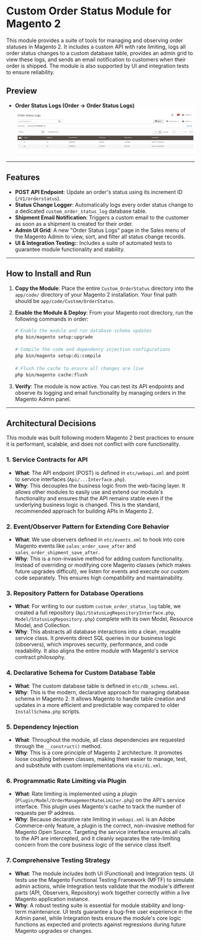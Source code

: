 # Custom Order Status Module for Magento 2
This module provides a suite of tools for managing and observing order statuses in Magento 2. It includes a custom API with rate limiting, logs all order status changes to a custom database table, provides an admin grid to view these logs, and sends an email notification to customers when their order is shipped. The module is also supported by UI and integration tests to ensure reliability.

## Preview
- **Order Status Logs (Order -> Order Status Logs)**
![Order Status Logs](readme-images/orderstatuslog.png?raw=true "Order Status Logs")
-----

## Features

  * **POST API Endpoint**: Update an order's status using its increment ID (`/V1/orderstatus`).
  * **Status Change Logger**: Automatically logs every order status change to a dedicated `custom_order_status_log` database table.
  * **Shipment Email Notification**: Triggers a custom email to the customer as soon as a shipment is created for their order.
  * **Admin UI Grid**: A new "Order Status Logs" page in the Sales menu of the Magento Admin to view, sort, and filter all status change records.
  * **UI & Integration Testing:**: Includes a suite of automated tests to guarantee module functionality and stability.

-----

## How to Install and Run

1.  **Copy the Module**: Place the entire `Custom_OrderStatus` directory into the `app/code/` directory of your Magento 2 installation. Your final path should be `app/code/Custom/OrderStatus`.

2.  **Enable the Module & Deploy**: From your Magento root directory, run the following commands in order:

    ```bash
    # Enable the module and run database schema updates
    php bin/magento setup:upgrade

    # Compile the code and dependency injection configurations
    php bin/magento setup:di:compile

    # Flush the cache to ensure all changes are live
    php bin/magento cache:flush
    ```

3.  **Verify**: The module is now active. You can test its API endpoints and observe its logging and email functionality by managing orders in the Magento Admin panel.

-----

## Architectural Decisions

This module was built following modern Magento 2 best practices to ensure it is performant, scalable, and does not conflict with core functionality.

### 1\. Service Contracts for API

  * **What**: The API endpoint (POST) is defined in `etc/webapi.xml` and point to service interfaces (`Api/...Interface.php`).
  * **Why**: This decouples the business logic from the web-facing layer. It allows other modules to easily use and extend our module's functionality and ensures that the API remains stable even if the underlying business logic is changed. This is the standard, recommended approach for building APIs in Magento 2.

### 2\. Event/Observer Pattern for Extending Core Behavior

  * **What**: We use observers defined in `etc/events.xml` to hook into core Magento events like `sales_order_save_after` and `sales_order_shipment_save_after`.
  * **Why**: This is a non-invasive method for adding custom functionality. Instead of overriding or modifying core Magento classes (which makes future upgrades difficult), we listen for events and execute our custom code separately. This ensures high compatibility and maintainability.

### 3\. Repository Pattern for Database Operations

  * **What**: For writing to our custom `custom_order_status_log` table, we created a full repository (`Api/StatusLogRepositoryInterface.php`, `Model/StatusLogRepository.php`) complete with its own Model, Resource Model, and Collection.
  * **Why**: This abstracts all database interactions into a clean, reusable service class. It prevents direct SQL queries in our business logic (observers), which improves security, performance, and code readability. It also aligns the entire module with Magento's service contract philosophy.

### 4\. Declarative Schema for Custom Database Table

  * **What**: The custom database table is defined in `etc/db_schema.xml`.
  * **Why**: This is the modern, declarative approach for managing database schema in Magento 2. It allows Magento to handle table creation and updates in a more efficient and predictable way compared to older `InstallSchema.php` scripts.

### 5\. Dependency Injection

  * **What**: Throughout the module, all class dependencies are requested through the `__construct()` method.
  * **Why**: This is a core principle of Magento 2 architecture. It promotes loose coupling between classes, making them easier to manage, test, and substitute with custom implementations via `etc/di.xml`.

### 6\. Programmatic Rate Limiting via Plugin

  * **What**: Rate limiting is implemented using a plugin (`Plugin/Model/OrderManagementRateLimiter.php`) on the API's service interface. This plugin uses Magento's cache to track the number of requests per IP address.
  * **Why**: Because declarative rate limiting in `webapi.xml` is an Adobe Commerce-only feature, a plugin is the correct, non-invasive method for Magento Open Source. Targeting the service interface ensures all calls to the API are intercepted, and it cleanly separates the rate-limiting concern from the core business logic of the service class itself.

### 7\. Comprehensive Testing Strategy

  * **What**: The module includes both UI (Functional) and Integration tests. UI tests use the Magento Functional Testing Framework (MFTF) to simulate admin actions, while Integration tests validate that the module's different parts (API, Observers, Repository) work together correctly within a live Magento application instance.
  * **Why**: A robust testing suite is essential for module stability and long-term maintenance. UI tests guarantee a bug-free user experience in the Admin panel, while Integration tests ensure the module's core logic functions as expected and protects against regressions during future Magento upgrades or changes.
